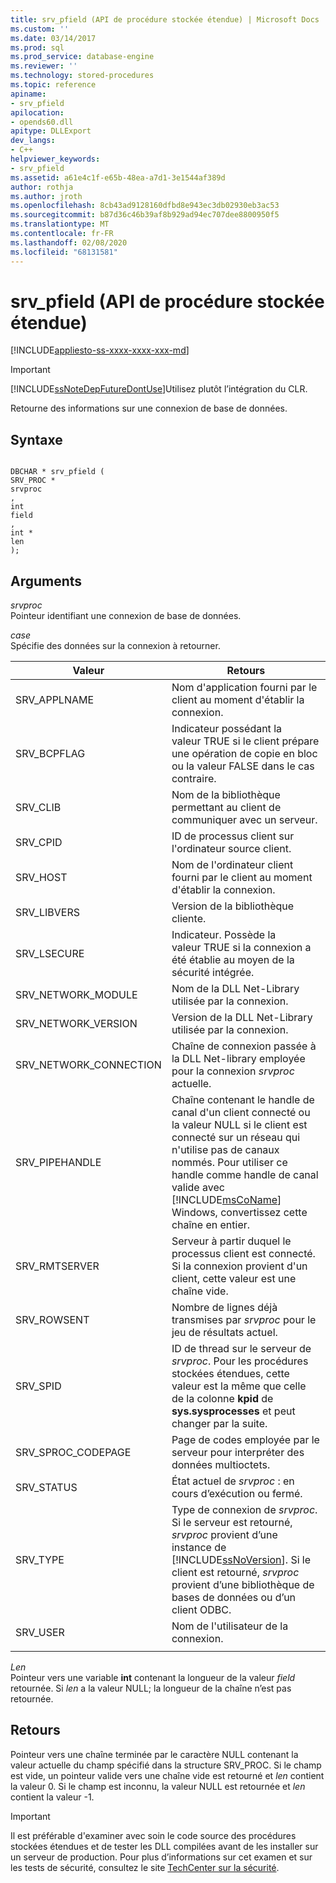 ```yaml
---
title: srv_pfield (API de procédure stockée étendue) | Microsoft Docs
ms.custom: ''
ms.date: 03/14/2017
ms.prod: sql
ms.prod_service: database-engine
ms.reviewer: ''
ms.technology: stored-procedures
ms.topic: reference
apiname:
- srv_pfield
apilocation:
- opends60.dll
apitype: DLLExport
dev_langs:
- C++
helpviewer_keywords:
- srv_pfield
ms.assetid: a61e4c1f-e65b-48ea-a7d1-3e1544af389d
author: rothja
ms.author: jroth
ms.openlocfilehash: 8cb43ad9128160dfbd8e943ec3db02930eb3ac53
ms.sourcegitcommit: b87d36c46b39af8b929ad94ec707dee8800950f5
ms.translationtype: MT
ms.contentlocale: fr-FR
ms.lasthandoff: 02/08/2020
ms.locfileid: "68131581"
---
```

# <a name="srv_pfield-extended-stored-procedure-api"></a>srv_pfield (API de procédure stockée étendue)
[!INCLUDE[appliesto-ss-xxxx-xxxx-xxx-md](../../includes/appliesto-ss-xxxx-xxxx-xxx-md.md)]
    
> [!IMPORTANT]  
>  [!INCLUDE[ssNoteDepFutureDontUse](../../includes/ssnotedepfuturedontuse-md.md)]Utilisez plutôt l’intégration du CLR.  
  
 Retourne des informations sur une connexion de base de données.  
  
## <a name="syntax"></a>Syntaxe  
  
```  
  
DBCHAR * srv_pfield (  
SRV_PROC *  
srvproc  
,  
int   
field  
,  
int *  
len  
);  
```  
  
## <a name="arguments"></a>Arguments  
 *srvproc*  
 Pointeur identifiant une connexion de base de données.  
  
 *case*  
 Spécifie des données sur la connexion à retourner.  
  
|Valeur|Retours|  
|-----------|-------------|  
|SRV_APPLNAME|Nom d'application fourni par le client au moment d'établir la connexion.|  
|SRV_BCPFLAG|Indicateur possédant la valeur TRUE si le client prépare une opération de copie en bloc ou la valeur FALSE dans le cas contraire.|  
|SRV_CLIB|Nom de la bibliothèque permettant au client de communiquer avec un serveur.|  
|SRV_CPID|ID de processus client sur l'ordinateur source client.|  
|SRV_HOST|Nom de l'ordinateur client fourni par le client au moment d'établir la connexion.|  
|SRV_LIBVERS|Version de la bibliothèque cliente.|  
|SRV_LSECURE|Indicateur. Possède la valeur TRUE si la connexion a été établie au moyen de la sécurité intégrée.|  
|SRV_NETWORK_MODULE|Nom de la DLL Net-Library utilisée par la connexion.|  
|SRV_NETWORK_VERSION|Version de la DLL Net-Library utilisée par la connexion.|  
|SRV_NETWORK_CONNECTION|Chaîne de connexion passée à la DLL Net-library employée pour la connexion *srvproc* actuelle.|  
|SRV_PIPEHANDLE|Chaîne contenant le handle de canal d'un client connecté ou la valeur NULL si le client est connecté sur un réseau qui n'utilise pas de canaux nommés. Pour utiliser ce handle comme handle de canal valide avec [!INCLUDE[msCoName](../../includes/msconame-md.md)] Windows, convertissez cette chaîne en entier.|  
|SRV_RMTSERVER|Serveur à partir duquel le processus client est connecté. Si la connexion provient d'un client, cette valeur est une chaîne vide.|  
|SRV_ROWSENT|Nombre de lignes déjà transmises par *srvproc* pour le jeu de résultats actuel.|  
|SRV_SPID|ID de thread sur le serveur de *srvproc*. Pour les procédures stockées étendues, cette valeur est la même que celle de la colonne **kpid** de **sys.sysprocesses** et peut changer par la suite.|  
|SRV_SPROC_CODEPAGE|Page de codes employée par le serveur pour interpréter des données multioctets.|  
|SRV_STATUS|État actuel de *srvproc* : en cours d’exécution ou fermé.|  
|SRV_TYPE|Type de connexion de *srvproc*. Si le serveur est retourné, *srvproc* provient d’une instance de [!INCLUDE[ssNoVersion](../../includes/ssnoversion-md.md)]. Si le client est retourné, *srvproc* provient d’une bibliothèque de bases de données ou d’un client ODBC.|  
|SRV_USER|Nom de l'utilisateur de la connexion.|  
|||  
  
 *Len*  
 Pointeur vers une variable **int** contenant la longueur de la valeur *field* retournée. Si *len* a la valeur NULL; la longueur de la chaîne n’est pas retournée.  
  
## <a name="returns"></a>Retours  
 Pointeur vers une chaîne terminée par le caractère NULL contenant la valeur actuelle du champ spécifié dans la structure SRV_PROC. Si le champ est vide, un pointeur valide vers une chaîne vide est retourné et *len* contient la valeur 0. Si le champ est inconnu, la valeur NULL est retournée et *len* contient la valeur -1.  
  
> [!IMPORTANT]  
>  Il est préférable d'examiner avec soin le code source des procédures stockées étendues et de tester les DLL compilées avant de les installer sur un serveur de production. Pour plus d’informations sur cet examen et sur les tests de sécurité, consultez le site [TechCenter sur la sécurité](https://go.microsoft.com/fwlink/?LinkID=54761&amp;clcid=0x409https://msdn.microsoft.com/security/).  
  
  
